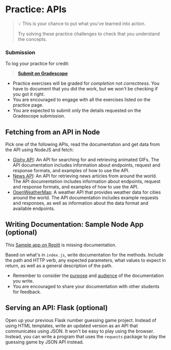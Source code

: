 # Practice: APIs

> 💡 This is your chance to put what you’ve learned into action.
>
> Try solving these practice challenges to check that you understand the concepts.

### Submission
To log your practice for credit:

> **[Submit on Gradescope](/assignments/week_8_practice_-_apis.pdf)**

* Practice exercises will be graded for _completion_ not _correctness_. You have
to document that you did the work, but we won't be checking if you got it right.
* You are encouraged to engage with all the exercises listed on the practice page.
* You are expected to submit only the details requested on the Gradescope submission.

## Fetching from an API in Node

Pick one of the following APIs, read the documentation and get data from the API using NodeJS and fetch:

- [Giphy API](https://developers.giphy.com/): An API for searching for and retrieving animated GIFs. The API documentation includes information about endpoints, request and response formats, and examples of how to use the API.
- [News API](https://newsapi.org/): An API for retrieving news articles from around the world. The API documentation includes information about endpoints, request and response formats, and examples of how to use the API.
- [OpenWeatherMap](https://openweathermap.org/api): A weather API that provides weather data for cities around the world. The API documentation includes example requests and responses, as well as information about the data format and available endpoints.

## Writing Documentation: Sample Node App (optional)

This [Sample app on Replit](https://replit.com/@kibocurriculum/Documentation-Practice#README.md) is missing documentation.

Based on what's in `index.js`, write documentation for the methods. Include the path and HTTP verb, any expected parameters, what values to expect in return, as well as a general description of the path.

- Remember to consider the [purpose](https://c4s.vercel.app/communicating-for-success/planning-structuring/know-your-purpose.html) and [audience](https://c4s.vercel.app/communicating-for-success/planning-structuring/analyse-your-audience.html) of the documentation you write.
- You are encouraged to share your documentation with other students for feedback.

## Serving an API: Flask (optional)

Open up your previous Flask number guessing game project. Instead of using HTML templates, write an updated version as an API that communicates using JSON. It won't be easy to play using the browser. Instead, you can write a program that uses the `requests` package to play the guessing game by JSON API instead.
